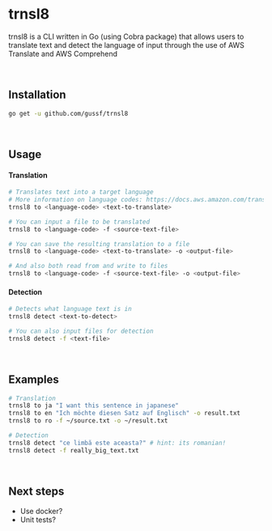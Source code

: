 # trnsl8
trnsl8 is a CLI written in Go (using Cobra package) that allows users to translate text and detect the language of input through the use of AWS Translate and AWS Comprehend

<br>


## Installation
```sh
go get -u github.com/gussf/trnsl8
```

<br>
  
## Usage


#### Translation
```sh
# Translates text into a target language
# More information on language codes: https://docs.aws.amazon.com/translate/latest/dg/what-is.html
trnsl8 to <language-code> <text-to-translate>  

# You can input a file to be translated
trnsl8 to <language-code> -f <source-text-file>

# You can save the resulting translation to a file
trnsl8 to <language-code> <text-to-translate> -o <output-file>

# And also both read from and write to files
trnsl8 to <language-code> -f <source-text-file> -o <output-file>
```

#### Detection
```sh
# Detects what language text is in
trnsl8 detect <text-to-detect> 

# You can also input files for detection
trnsl8 detect -f <text-file>
```

<br>

## Examples

```sh
# Translation
trnsl8 to ja "I want this sentence in japanese" 
trnsl8 to en "Ich möchte diesen Satz auf Englisch" -o result.txt
trnsl8 to ro -f ~/source.txt -o ~/result.txt  

# Detection
trnsl8 detect "ce limbă este aceasta?" # hint: its romanian!
trnsl8 detect -f really_big_text.txt
```

<br>

## Next steps
* Use docker?
* Unit tests?
